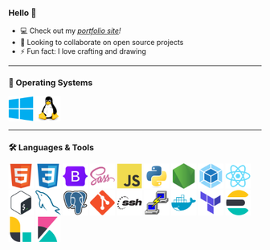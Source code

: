 ### Hello 👋

- 💻 Check out my _[portfolio site](https://puybr.github.io/chloeurisohn)!_
- 👯 Looking to collaborate on open source projects
- ⚡ Fun fact: I love crafting and drawing

***

### 💾 Operating Systems

<div float="left">
  <img src="https://raw.githubusercontent.com/devicons/devicon/master/icons/windows8/windows8-original.svg" alt="Windows" width="50" />
  <img src="https://raw.githubusercontent.com/devicons/devicon/master/icons/linux/linux-original.svg" alt="Linux" width="50" />
</div>

***

### 🛠 Languages & Tools

<div float="left">
  <img src="https://raw.githubusercontent.com/devicons/devicon/master/icons/html5/html5-original.svg" alt="HTML" width="50" />
  <img src="https://raw.githubusercontent.com/devicons/devicon/master/icons/css3/css3-original.svg" alt="CSS" width="50" />
  <img src="https://raw.githubusercontent.com/devicons/devicon/master/icons/bootstrap/bootstrap-original.svg" alt="Bootstrap" width="50" />
  <img src="https://raw.githubusercontent.com/devicons/devicon/master/icons/sass/sass-original.svg" alt="SASS" width="50" />
  <img src="https://raw.githubusercontent.com/devicons/devicon/master/icons/javascript/javascript-original.svg" alt="JavaScript" width="50" />
  <img src="https://raw.githubusercontent.com/devicons/devicon/master/icons/python/python-original.svg" alt="Python" width="50" />
  <img src="https://raw.githubusercontent.com/devicons/devicon/master/icons/nodejs/nodejs-original.svg" alt="NodeJS" width="50" />
  <img src="https://raw.githubusercontent.com/devicons/devicon/master/icons/webpack/webpack-original.svg" alt="Webpack" width="50" />
  <img src="https://raw.githubusercontent.com/devicons/devicon/master/icons/react/react-original.svg" alt="React" width="50" />
  <img src="https://raw.githubusercontent.com/devicons/devicon/master/icons/bash/bash-original.svg" alt="Bash" width="50" />
  <img src="https://raw.githubusercontent.com/devicons/devicon/master/icons/mysql/mysql-original.svg" alt="MySQL" width="50" />
  <img src="https://raw.githubusercontent.com/devicons/devicon/master/icons/postgresql/postgresql-original.svg" alt="PostgreSQL" width="50" />
  <img src="https://raw.githubusercontent.com/devicons/devicon/master/icons/git/git-original.svg" alt="Git" width="50" />
  <img src="https://raw.githubusercontent.com/devicons/devicon/master/icons/ssh/ssh-original-wordmark.svg" alt="SSH" width="50" />
  <img src="https://raw.githubusercontent.com/devicons/devicon/master/icons/putty/putty-original.svg" alt="Putty" width="50" />
  <img src="https://raw.githubusercontent.com/devicons/devicon/master/icons/docker/docker-plain.svg" alt="Docker" width="50" />
  <img src="https://raw.githubusercontent.com/devicons/devicon/master/icons/terraform/terraform-original.svg" alt="Terraform" width="50" />
  <img src="https://raw.githubusercontent.com/devicons/devicon/master/icons/elasticsearch/elasticsearch-original.svg" alt="Elasticsearch" width="50" />
  <img src="https://raw.githubusercontent.com/devicons/devicon/master/icons/logstash/logstash-original.svg" alt="Logstash" width="50" />
  <img src="https://raw.githubusercontent.com/devicons/devicon/master/icons/kibana/kibana-original.svg" alt="Kibana" width="50" />
</div>
